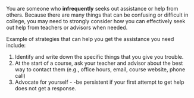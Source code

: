 You are someone who **infrequently** seeks out assistance or help from others. Because there are many things that can be confusing or difficult in college, you may need to strongly consider how you can effectively seek out help from teachers or advisors when needed.

Example of strategies that can help you get the assistance you need include: 

1.	Identify and write down the specific things that you give you trouble.
2.	At the start of a course, ask your teacher and advisor about the best way to contact them (e.g., office hours, email, course website, phone call)
3.	Advocate for yourself - -be persistent if your first attempt to get help does not get a response.
